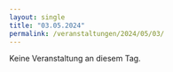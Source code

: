 ```yaml
---
layout: single
title: "03.05.2024"
permalink: /veranstaltungen/2024/05/03/
---
```


Keine Veranstaltung an diesem Tag.
